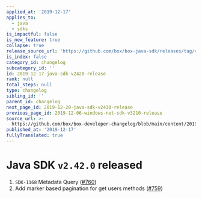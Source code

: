 ```yaml
---
applied_at: '2019-12-17'
applies_to:
  - java
  - sdks
is_impactful: false
is_new_feature: true
collapse: true
release_source_url: 'https://github.com/box/box-java-sdk/releases/tag/v2.42.0'
is_index: false
category_id: changelog
subcategory_id: ''
id: 2019-12-17-java-sdk-v2420-release
rank: null
total_steps: null
type: changelog
sibling_id: ''
parent_id: changelog
next_page_id: 2019-12-20-java-sdk-v2430-release
previous_page_id: 2019-12-06-windows-net-sdk-v3210-release
source_url: >-
  https://github.com/box/box-developer-changelog/blob/main/content/2019/12-17-java-sdk-v2420-release.md
published_at: '2019-12-17'
fullyTranslated: true
---
```

# Java SDK `v2.42.0` released

1. `SDK-1168` Metadata Query ([#760](https://github.com/box/box-java-sdk/pull/760))
2. Add marker based pagination for get users methods ([#759](https://github.com/box/box-java-sdk/pull/759))
